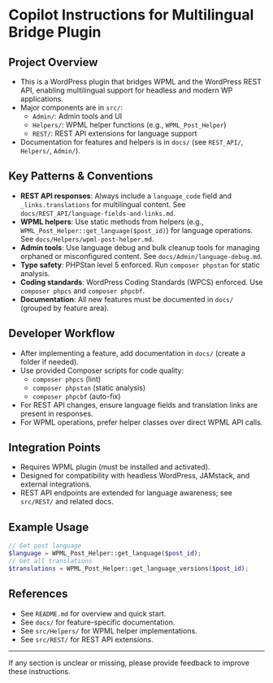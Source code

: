 # Copilot Instructions for Multilingual Bridge Plugin

## Project Overview
- This is a WordPress plugin that bridges WPML and the WordPress REST API, enabling multilingual support for headless and modern WP applications.
- Major components are in `src/`:
  - `Admin/`: Admin tools and UI
  - `Helpers/`: WPML helper functions (e.g., `WPML_Post_Helper`)
  - `REST/`: REST API extensions for language support
- Documentation for features and helpers is in `docs/` (see `REST_API/`, `Helpers/`, `Admin/`).

## Key Patterns & Conventions
- **REST API responses**: Always include a `language_code` field and `_links.translations` for multilingual content. See `docs/REST_API/language-fields-and-links.md`.
- **WPML helpers**: Use static methods from helpers (e.g., `WPML_Post_Helper::get_language($post_id)`) for language operations. See `docs/Helpers/wpml-post-helper.md`.
- **Admin tools**: Use language debug and bulk cleanup tools for managing orphaned or misconfigured content. See `docs/Admin/language-debug.md`.
- **Type safety**: PHPStan level 5 enforced. Run `composer phpstan` for static analysis.
- **Coding standards**: WordPress Coding Standards (WPCS) enforced. Use `composer phpcs` and `composer phpcbf`.
- **Documentation**: All new features must be documented in `docs/` (grouped by feature area).

## Developer Workflow
- After implementing a feature, add documentation in `docs/` (create a folder if needed).
- Use provided Composer scripts for code quality:
  - `composer phpcs` (lint)
  - `composer phpstan` (static analysis)
  - `composer phpcbf` (auto-fix)
- For REST API changes, ensure language fields and translation links are present in responses.
- For WPML operations, prefer helper classes over direct WPML API calls.

## Integration Points
- Requires WPML plugin (must be installed and activated).
- Designed for compatibility with headless WordPress, JAMstack, and external integrations.
- REST API endpoints are extended for language awareness; see `src/REST/` and related docs.

## Example Usage
```php
// Get post language
$language = WPML_Post_Helper::get_language($post_id);
// Get all translations
$translations = WPML_Post_Helper::get_language_versions($post_id);
```

## References
- See `README.md` for overview and quick start.
- See `docs/` for feature-specific documentation.
- See `src/Helpers/` for WPML helper implementations.
- See `src/REST/` for REST API extensions.

---

If any section is unclear or missing, please provide feedback to improve these instructions.
